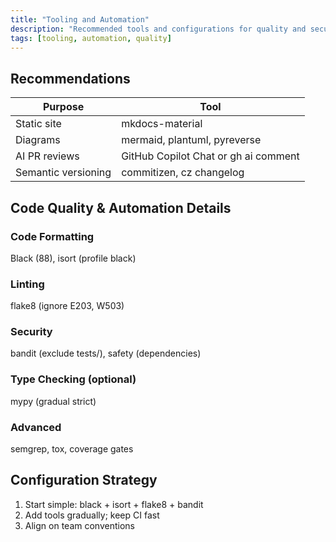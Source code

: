 ```yaml
---
title: "Tooling and Automation"
description: "Recommended tools and configurations for quality and security"
tags: [tooling, automation, quality]
---
```


## Recommendations

| Purpose | Tool |
|--------|------|
| Static site | mkdocs-material |
| Diagrams | mermaid, plantuml, pyreverse |
| AI PR reviews | GitHub Copilot Chat or gh ai comment |
| Semantic versioning | commitizen, cz changelog |

## Code Quality & Automation Details

### Code Formatting
Black (88), isort (profile black)

### Linting
flake8 (ignore E203, W503)

### Security
bandit (exclude tests/), safety (dependencies)

### Type Checking (optional)
mypy (gradual strict)

### Advanced
semgrep, tox, coverage gates

## Configuration Strategy

1. Start simple: black + isort + flake8 + bandit
2. Add tools gradually; keep CI fast
3. Align on team conventions
